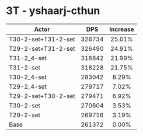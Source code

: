 # 3T - yshaarj-cthun
| Actor | DPS | Increase |
|---|:---:|:---:|
|T30-2-set+T31-2-set|326734|25.01%|
|T29-2-set+T31-2-set|326490|24.91%|
|T31-2_4-set|318842|21.99%|
|T31-2-set|318228|21.75%|
|T30-2_4-set|283042|8.29%|
|T29-2_4-set|279717|7.02%|
|T29-2-set+T30-2-set|279471|6.92%|
|T30-2-set|270604|3.53%|
|T29-2-set|269716|3.19%|
|Base|261372|0.00%|
